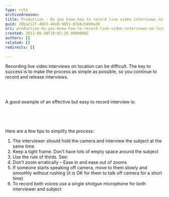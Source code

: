 ```yaml
---
type: rule
archivedreason: 
title: Production - Do you know how to record live video interviews on location?
guid: 20ba212f-4b83-4be8-9051-07e6c54b9a30
uri: production-do-you-know-how-to-record-live-video-interviews-on-location
created: 2011-08-30T18:02:28.0000000Z
authors: []
related: []
redirects: []

---
```



<p>​​Recording live video interviews on location can be difficult. The key to success is to make the process as simple as possible, so you continue to record and release interviews. </p>
<br><excerpt class='endintro'></excerpt><br>
<p>A good example of an effective but easy to record interview is&#58;</p>

<br><div class="ms-rtestate-read ms-rte-wpbox"><div class="ms-rtestate-notify  ms-rtestate-read bc344b9a-3339-455e-a31a-59740e1bfd60" id="div_bc344b9a-3339-455e-a31a-59740e1bfd60"></div>
<div id="vid_bc344b9a-3339-455e-a31a-59740e1bfd60" style="display&#58;none;"></div></div>

<br>
<p>Here are a few tips to simplify the process&#58;</p>
<ol>
<li>The interviewer should hold the camera and interview the subject at the same time</li>
<li>Keep a tight frame. Don’t have lots of empty space around the subject</li>
<li>Use the rule of thirds. See&#58;</li>
<div class="ms-rtestate-read ms-rte-wpbox"><div id="div_36ad5df3-a588-4bea-836f-49ce977e5085" class="ms-rtestate-notify  ms-rtestate-read 36ad5df3-a588-4bea-836f-49ce977e5085"></div>
<div id="vid_36ad5df3-a588-4bea-836f-49ce977e5085" style="display&#58;none;"></div></div>

<li>Don't zoom erratically – Ease in and ease out of zooms</li>
<li>If someone starts speaking off camera, move to them slowly and smoothly without rushing (it is OK for them to talk off camera for a short time)</li>
<li>To record both voices use a single shotgun microphone for both interviewer and subject</li>

</ol>
<span style="display&#58;inline-block;"></span>


